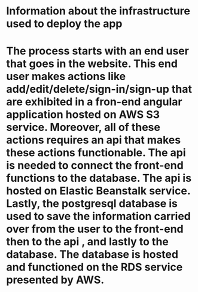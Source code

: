 <h1>Information about the infrastructure used to deploy the app<h1>
The process starts with an end user that goes in the website. This end user makes actions like add/edit/delete/sign-in/sign-up that are exhibited in a fron-end angular application hosted on AWS S3 service. Moreover, all of these actions requires an api that makes these actions functionable. The api is needed to connect the front-end functions to the database. The api is hosted on Elastic Beanstalk service. Lastly, the postgresql database is used to save the information carried over from the user to the front-end then to the api , and lastly to the database. The database is hosted and functioned on the RDS service presented by AWS.